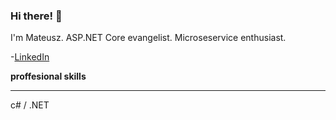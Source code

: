 ### Hi there! 👋

I'm Mateusz. ASP.NET Core evangelist. Microseservice enthusiast.

-[LinkedIn](https://www.linkedin.com/in/mateusz-franke-bb8aa4101/)

<b>proffesional skills</b>
<hr>
c# / .NET  
